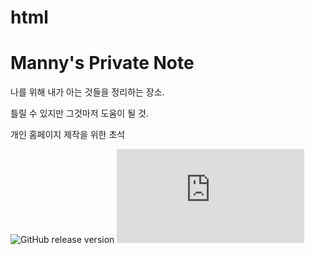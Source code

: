 # html

# Manny's Private Note

나를 위해 내가 아는 것들을 정리하는 장소.

틀릴 수 있지만 그것마저 도움이 될 것.

개인 홈페이지 제작을 위한 초석

![GitHub release version](https://img.shields.io/github/v/release/mathjax/MathJax-src.svg?sort=semver)
![Conservation Equations](https://manny-inman.github.io/html/ConservationEquations.html)
